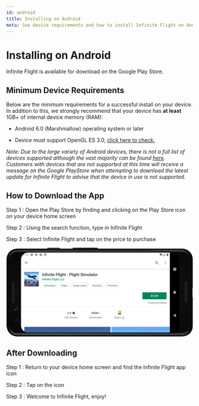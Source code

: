 ```yaml
---
id: android
title: Installing on Android
meta: See device requirements and how to install Infinite Flight on Android.
---
```


# Installing on Android

Infinite Flight is available for download on the Google Play Store.



## Minimum Device Requirements

Below are the minimum requirements for a successful install on your device. In addition to this, we strongly recommend that your device has **at least** 1GB+ of internal device memory (RAM):

 -    Android 6.0 (Marshmallow) operating system or later

 -    Device must support OpenGL ES 3.0, [click here to check.](https://play.google.com/store/apps/details?id=littledreamstudios.openglcheck&hl=en)



*Note: Due to the large variety of Android devices, there is not a full list of devices supported although the vast majority can be found [here](https://community.infiniteflight.com/t/device-compatibility-thread-20-3-built-by-us-for-you/323610/2). Customers with devices that are not supported at this time will receive a message on the Google PlayStore when attempting to download the latest update for Infinite Flight to advise that the device in use is not supported.*



## How to Download the App

Step 1
: Open the Play Store by finding and clicking on the Play Store icon on your device home screen

Step 2
: Using the search function, type in Infinite Flight

Step 3
: Select Infinite Flight and tap on the price to purchase



![Infinite Flight on the Play Store](_images/manual/frames/play-store.png)



## After Downloading

Step 1
: Return to your device home screen and find the Infinite Flight app icon

Step 2
: Tap on the icon

Step 3
: Welcome to Infinite Flight, enjoy!
